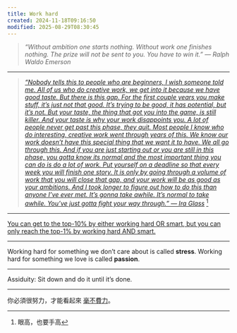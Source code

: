 ```yaml
---
title: Work hard
created: 2024-11-18T09:16:50
modified: 2025-08-29T08:30:45
---
```


> _“Without ambition one starts nothing. Without work one finishes nothing. The prize will not be sent to you. You have to win it.” — Ralph Waldo Emerson_

---

> _[“Nobody tells this to people who are beginners, I wish someone told me. All of us who do creative work, we get into it because we have good taste. But there is this gap. For the first couple years you make stuff, it’s just not that good. It’s trying to be good, it has potential, but it’s not. But your taste, the thing that got you into the game, is still killer. And your taste is why your work disappoints you. A lot of people never get past this phase, they quit. Most people I know who do interesting, creative work went through years of this. We know our work doesn’t have this special thing that we want it to have. We all go through this. And if you are just starting out or you are still in this phase, you gotta know its normal and the most important thing you can do is do a lot of work. Put yourself on a deadline so that every week you will finish one story. It is only by going through a volume of work that you will close that gap, and your work will be as good as your ambitions. And I took longer to figure out how to do this than anyone I’ve ever met. It’s gonna take awhile. It’s normal to take awhile. You’ve just gotta fight your way through.” ― Ira Glass](https://www.youtube.com/watch?v=E1oZhEIrer4)_ [^1]

---

[You can get to the top-10% by either working hard OR smart, but you can only reach the top-1% by working hard AND smart.](https://blog.samaltman.com/how-to-be-successful)

---

Working hard for something we don’t care about is called **stress**. Working hard for something we love is called **passion**.

---

 Assiduity: Sit down and do it until it’s done.

---

你必須很努力，才能看起來 [毫不費力](sprezzatura.md)。

[^1]: 眼高，也要手高
